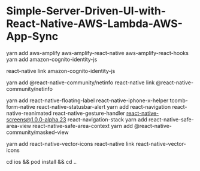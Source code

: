 
# Simple-Server-Driven-UI-with-React-Native-AWS-Lambda-AWS-App-Sync

yarn add aws-amplify aws-amplify-react-native aws-amplify-react-hooks
yarn add amazon-cognito-identity-js

react-native link amazon-cognito-identity-js

yarn add @react-native-community/netinfo
react-native link @react-native-community/netinfo

yarn add react-native-floating-label react-native-iphone-x-helper tcomb-form-native react-native-statusbar-alert
yarn add react-navigation react-native-reanimated react-native-gesture-handler react-native-screens@1.0.0-alpha.23 react-navigation-stack
yarn add react-native-safe-area-view react-native-safe-area-context
yarn add @react-native-community/masked-view

yarn add react-native-vector-icons
react-native link react-native-vector-icons

cd ios && pod install && cd ..
